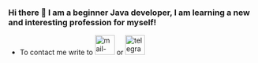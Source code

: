 ### Hi there 👋 I am a beginner Java developer, I am learning a new and interesting profession for myself!

- To contact me write to [<img src='https://cdn.jsdelivr.net/npm/simple-icons@3.0.1/icons/mail-dot-ru.svg' alt='mail-dot-ru' height='40'>](mailto:ams32ru@mail.ru) or [<img src='https://cdn.jsdelivr.net/npm/simple-icons@3.0.1/icons/telegram.svg' alt='telegram' height='40'>](https://t.me/ams32ru)






<!--
**ams32ru/ams32ru** is a ✨ _special_ ✨ repository because its `README.md` (this file) appears on your GitHub profile.

Here are some ideas to get you started:

- 🔭 I’m currently working on ...
- 🌱 I’m currently learning ...
- 👯 I’m looking to collaborate on ...
- 🤔 I’m looking for help with ...
- 💬 Ask me about ...
- 📫 How to reach me: ...
- 😄 Pronouns: ...
- ⚡ Fun fact: ...
-->

